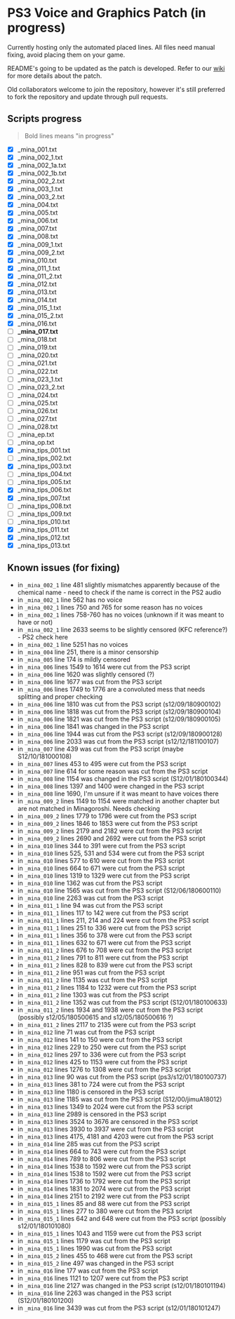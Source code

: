 # PS3 Voice and Graphics Patch (in progress)

Currently hosting only the automated placed lines. All files need manual fixing, avoid placing them on your game.

README's going to be updated as the patch is developed. Refer to our [wiki](https://07th-mod.com/wiki) for more details about the patch.

Old collaborators welcome to join the repository, however it's still preferred to fork the repository and update through pull requests.

## Scripts progress

>Bold lines means "in progress"

- [x] _mina_001.txt
- [x] _mina_002_1.txt
- [x] _mina_002_1a.txt
- [x] _mina_002_1b.txt
- [x] _mina_002_2.txt
- [x] _mina_003_1.txt
- [x] _mina_003_2.txt
- [x] _mina_004.txt
- [x] _mina_005.txt
- [x] _mina_006.txt
- [x] _mina_007.txt
- [x] _mina_008.txt
- [x] _mina_009_1.txt
- [x] _mina_009_2.txt
- [x] _mina_010.txt
- [x] _mina_011_1.txt
- [x] _mina_011_2.txt
- [x] _mina_012.txt
- [x] _mina_013.txt
- [x] _mina_014.txt
- [x] _mina_015_1.txt
- [x] _mina_015_2.txt
- [x] _mina_016.txt
- [ ] **_mina_017.txt**
- [ ] _mina_018.txt
- [ ] _mina_019.txt
- [ ] _mina_020.txt
- [ ] _mina_021.txt
- [ ] _mina_022.txt
- [ ] _mina_023_1.txt
- [ ] _mina_023_2.txt
- [ ] _mina_024.txt
- [ ] _mina_025.txt
- [ ] _mina_026.txt
- [ ] _mina_027.txt
- [ ] _mina_028.txt
- [ ] _mina_ep.txt
- [ ] _mina_op.txt
- [x] _mina_tips_001.txt
- [ ] _mina_tips_002.txt
- [x] _mina_tips_003.txt
- [ ] _mina_tips_004.txt
- [ ] _mina_tips_005.txt
- [x] _mina_tips_006.txt
- [x] _mina_tips_007.txt
- [ ] _mina_tips_008.txt
- [ ] _mina_tips_009.txt
- [ ] _mina_tips_010.txt
- [x] _mina_tips_011.txt
- [x] _mina_tips_012.txt
- [x] _mina_tips_013.txt

## Known issues (for fixing)

* in ``_mina_002_1`` line 481 slightly mismatches apparently because of the chemical name - need to check if the name is correct in the PS2 audio
* in ``_mina_002_1`` line 562 has no voice
* in ``_mina_002_1`` lines 750 and 765 for some reason has no voices
* in ``_mina_002_1`` lines 758-760 has no voices (unknown if it was meant to have or not)
* in ``_mina_002_1`` line 2633 seems to be slightly censored (KFC reference?) - PS2 check here
* in ``_mina_002_1`` line 5251 has no voices
* in ``_mina_004`` line 251, there is a minor censorship
* in ``_mina_005`` line 174 is mildly censored
* in ``_mina_006`` lines 1549 to 1614 were cut from the PS3 script
* in ``_mina_006`` line 1620 was slightly censored (?)
* in ``_mina_006`` line 1677 was cut from the PS3 script
* in ``_mina_006`` lines 1749 to 1776 are a convoluted mess that needs splitting and proper checking
* in ``_mina_006`` line 1810 was cut from the PS3 script (s12/09/180900102)
* in ``_mina_006`` line 1818 was cut from the PS3 script (s12/09/180900104)
* in ``_mina_006`` line 1821 was cut from the PS3 script (s12/09/180900105)
* in ``_mina_006`` line 1841 was changed in the PS3 script
* in ``_mina_006`` line 1944 was cut from the PS3 script (s12/09/180900128)
* in ``_mina_006`` line 2033 was cut from the PS3 script (s12/12/181100107)
* in ``_mina_007`` line 439 was cut from the PS3 script (maybe S12/10/181000108)
* in ``_mina_007`` lines 453 to 495 were cut from the PS3 script
* in ``_mina_007`` line 614 for some reason was cut from the PS3 script
* in ``_mina_008`` line 1154 was changed in the PS3 script (S12/01/180100344)
* in ``_mina_008`` lines 1397 and 1400 were changed in the PS3 script
* in ``_mina_008`` line 1690, I'm unsure if it was meant to have voices there
* in ``_mina_009_2`` lines 1149 to 1154 were matched in another chapter but are not matched in Minagoroshi. Needs checking
* in ``_mina_009_2`` lines 1779 to 1796 were cut from the PS3 script
* in ``_mina_009_2`` lines 1846 to 1853 were cut from the PS3 script
* in ``_mina_009_2`` lines 2179 and 2182 were cut from the PS3 script
* in ``_mina_009_2`` lines 2690 and 2692 were cut from the PS3 script
* in ``_mina_010`` lines 344 to 391 were cut from the PS3 script
* in ``_mina_010`` lines 525, 531 and 534 were cut from the PS3 script
* in ``_mina_010`` lines 577 to 610 were cut from the PS3 script
* in ``_mina_010`` lines 664 to 671 were cut from the PS3 script
* in ``_mina_010`` lines 1319 to 1329 were cut from the PS3 script
* in ``_mina_010`` line 1362 was cut from the PS3 script
* in ``_mina_010`` line 1565 was cut from the PS3 script (S12/06/180600110)
* in ``_mina_010`` line 2263 was cut from the PS3 script
* in ``_mina_011_1`` line 94 was cut from the PS3 script
* in ``_mina_011_1`` lines 117 to 142 were cut from the PS3 script
* in ``_mina_011_1`` lines 211, 214 and 224 were cut from the PS3 script
* in ``_mina_011_1`` lines 251 to 336 were cut from the PS3 script
* in ``_mina_011_1`` lines 356 to 378 were cut from the PS3 script
* in ``_mina_011_1`` lines 632 to 671 were cut from the PS3 script
* in ``_mina_011_2`` lines 676 to 708 were cut from the PS3 script
* in ``_mina_011_2`` lines 791 to 811 were cut from the PS3 script
* in ``_mina_011_2`` lines 828 to 839 were cut from the PS3 script
* in ``_mina_011_2`` line 951 was cut from the PS3 script
* in ``_mina_011_2`` line 1135 was cut from the PS3 script
* in ``_mina_011_2`` lines 1184 to 1232 were cut from the PS3 script
* in ``_mina_011_2`` line 1303 was cut from the PS3 script
* in ``_mina_011_2`` line 1352 was cut from the PS3 script (S12/01/180100633)
* in ``_mina_011_2`` lines 1934 and 1938 were cut from the PS3 script (possibly s12/05/180500615 and s12/05/180500616 ?)
* in ``_mina_011_2`` lines 2117 to 2135 were cut from the PS3 script
* in ``_mina_012`` line 71 was cut from the PS3 script
* in ``_mina_012`` lines 141 to 150 were cut from the PS3 script
* in ``_mina_012`` lines 229 to 250 were cut from the PS3 script
* in ``_mina_012`` lines 297 to 336 were cut from the PS3 script
* in ``_mina_012`` lines 425 to 1153 were cut from the PS3 script
* in ``_mina_012`` lines 1276 to 1308 were cut from the PS3 script
* in ``_mina_013`` line 90 was cut from the PS3 script (ps3/s12/01/180100737)
* in ``_mina_013`` lines 381 to 724 were cut from the PS3 script
* in ``_mina_013`` line 1180 is censored in the PS3 script
* in ``_mina_013`` line 1185 was cut from the PS3 script (S12/00/jimuA18012)
* in ``_mina_013`` lines 1349 to 2024 were cut from the PS3 script
* in ``_mina_013`` line 2989 is censored in the PS3 script
* in ``_mina_013`` lines 3524 to 3676 are censored in the PS3 script
* in ``_mina_013`` lines 3930 to 3937 were cut from the PS3 script
* in ``_mina_013`` lines 4175, 4181 and 4203 were cut from the PS3 script
* in ``_mina_014`` line 285 was cut from the PS3 script
* in ``_mina_014`` lines 664 to 743 were cut from the PS3 script
* in ``_mina_014`` lines 789 to 806 were cut from the PS3 script
* in ``_mina_014`` lines 1538 to 1592 were cut from the PS3 script
* in ``_mina_014`` lines 1538 to 1592 were cut from the PS3 script
* in ``_mina_014`` lines 1736 to 1792 were cut from the PS3 script
* in ``_mina_014`` lines 1831 to 2074 were cut from the PS3 script
* in ``_mina_014`` lines 2151 to 2192 were cut from the PS3 script
* in ``_mina_015_1`` lines 85 and 88 were cut from the PS3 script
* in ``_mina_015_1`` lines 277 to 380 were cut from the PS3 script
* in ``_mina_015_1`` lines 642 and 648 were cut from the PS3 script (possibly s12/01/180101080)
* in ``_mina_015_1`` lines 1043 and 1159 were cut from the PS3 script
* in ``_mina_015_1`` lines 1179 was cut from the PS3 script
* in ``_mina_015_1`` lines 1990 was cut from the PS3 script
* in ``_mina_015_2`` lines 455 to 468 were cut from the PS3 script
* in ``_mina_015_2`` line 497 was changed in the PS3 script
* in ``_mina_016`` line 177 was cut from the PS3 script
* in ``_mina_016`` lines 1121 to 1207 were cut from the PS3 script
* in ``_mina_016`` line 2127 was changed in the PS3 script (s12/01/180101194)
* in ``_mina_016`` line 2263 was changed in the PS3 script (S12/01/180101200)
* in ``_mina_016`` line 3439 was cut from the PS3 script (s12/01/180101247)